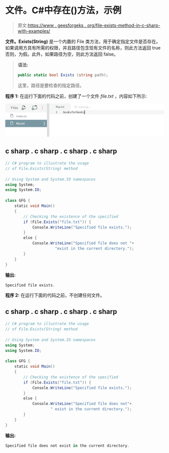 # 文件。C#中存在()方法，示例

> 原文:[https://www . geesforgeks . org/file-exists-method-in-c-sharp-with-examples/](https://www.geeksforgeeks.org/file-exists-method-in-c-sharp-with-examples/)

**文件。Exists(String)** 是一个内置的 File 类方法，用于确定指定文件是否存在。如果调用方具有所需的权限，并且路径包含现有文件的名称，则此方法返回 true 否则，为假。此外，如果路径为空，则此方法返回 false。

> **语法:**
> 
> ```cs
> public static bool Exists (string path);
> ```
> 
> 这里，路径是要检查的指定路径。

**程序 1:** 在运行下面的代码之前，创建了一个文件 *file.txt* ，内容如下所示:

![file.txt](img/e30364ee2029737d20ae9f2d8b5c234a.png)

## c sharp . c sharp . c sharp . c sharp

```cs
// C# program to illustrate the usage
// of File.Exists(String) method

// Using System and System.IO namespaces
using System;
using System.IO;

class GFG {
    static void Main()
    {
        // Checking the existence of the specified
        if (File.Exists("file.txt")) {
            Console.WriteLine("Specified file exists.");
        }
        else {
            Console.WriteLine("Specified file does not "+
                      "exist in the current directory.");
        }
    }
}
```

**输出:**

```cs
Specified file exists.
```

**程序 2:** 在运行下面的代码之前，不创建任何文件。

## c sharp . c sharp . c sharp . c sharp

```cs
// C# program to illustrate the usage
// of File.Exists(String) method

// Using System and System.IO namespaces
using System;
using System.IO;

class GFG {
    static void Main()
    {
        // Checking the existence of the specified
        if (File.Exists("file.txt")) {
            Console.WriteLine("Specified file exists.");
        }
        else {
            Console.WriteLine("Specified file does not"+
                    " exist in the current directory.");
        }
    }
}
```

**输出:**

```cs
Specified file does not exist in the current directory.
```